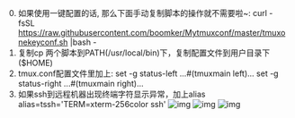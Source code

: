 0. 如果使用一键配置的话, 那么下面手动复制脚本的操作就不需要啦~:
curl -fsSL https://raw.githubusercontent.com/boomker/Mytmuxconf/master/tmuxonekeyconf.sh |bash -
1. 复制cp 两个脚本到PATH(/usr/local/bin)下，复制配置文件到用户目录下($HOME)
2. tmux.conf配置文件里加上:
    set -g status-left ...#(tmuxmain left)... 
    set -g status-right ...#(tmuxmain right)... 
3. 如果ssh到远程机器出现终端字符显示异常，加上alias alias=tssh='TERM=xterm-256color ssh'
![img](https://raw.githubusercontent.com/boomker/Mytmuxconf/tree/master/img/tmuxpreview.png)
![img](https://raw.githubusercontent.com/boomker/Mytmuxconf/tree/master/img/tmuxpreview1.png)
![img](https://raw.githubusercontent.com/boomker/Mytmuxconf/tree/master/img/tmux-iterm2-setting.png)
